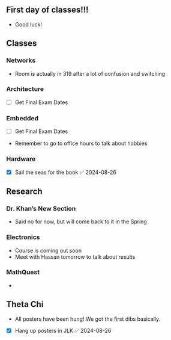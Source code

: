 
## First day of classes!!!
- Good luck!

## Classes

### Networks
- Room is actually in 319 after a lot of confusion and switching

### Architecture
- [ ] Get Final Exam Dates

### Embedded
- [ ] Get Final Exam Dates
- Remember to go to office hours to talk about hobbies

### Hardware
- [x] Sail the seas for the book ✅ 2024-08-26

## Research

### Dr. Khan’s New Section
- Said no for now, but will come back to it in the Spring

### Electronics
- Course is coming out soon
- Meet with Hassan tomorrow to talk about results

### MathQuest
- 

## Theta Chi
- All posters have been hung! We got the first dibs basically.

- [x] Hang up posters in JLK ✅ 2024-08-26
